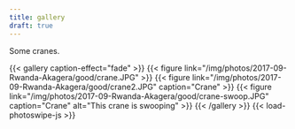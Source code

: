 ```yaml
---
title: gallery
draft: true
---
```


Some cranes.

{{< gallery caption-effect="fade" >}}
  {{< figure link="/img/photos/2017-09-Rwanda-Akagera/good/crane.JPG" >}}
  {{< figure link="/img/photos/2017-09-Rwanda-Akagera/good/crane2.JPG" caption="Crane" >}}
  {{< figure link="/img/photos/2017-09-Rwanda-Akagera/good/crane-swoop.JPG" caption="Crane" alt="This crane is swooping" >}}
{{< /gallery >}}
{{< load-photoswipe-js >}}
